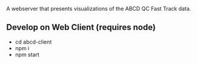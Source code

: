 A webserver that presents visualizations of the ABCD QC Fast Track data.


Develop on Web Client (requires node)
----------------------
 * cd abcd-client
 * npm i
 * npm start
